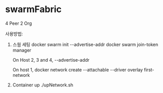 # swarmFabric

4 Peer 2 Org

사용방법: 

1. 스웜 세팅
     docker swarm init --advertise-addr <host-1 ip address>
     docker swarm join-token manager
     
     On Host 2, 3 and 4,
     <output from join-token manager> --advertise-addr <host n ip>
     
     On host 1,
     docker network create --attachable --driver overlay first-network

2. Container up 
     ./upNetwork.sh
